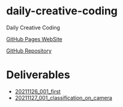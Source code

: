 # daily-creative-coding
Daily Creative Coding

[GitHub Pages WebSite](https://karaage0703.github.io/daily-creative-coding/)

[GitHub Repository](https://github.com/karaage0703/daily-creative-coding)

# Deliverables
- [20211126_001_first](./20211126_001_first)
- [20211127_001_classification_on_camera](./20211127_001_classification_on_camera)


